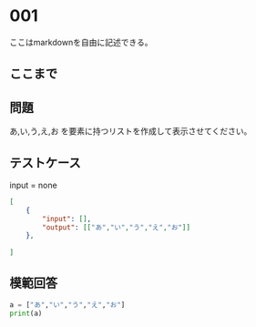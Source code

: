# 001

ここはmarkdownを自由に記述できる。

ここまで
---
## 問題

あ,い,う,え,お を要素に持つリストを作成して表示させてください。

## テストケース
input = none
```json
[
	{
		"input": [],
		"output": [["あ","い","う","え","お"]]
  	},
	
]
```

## 模範回答
```python
a = ["あ","い","う","え","お"]
print(a)
```
